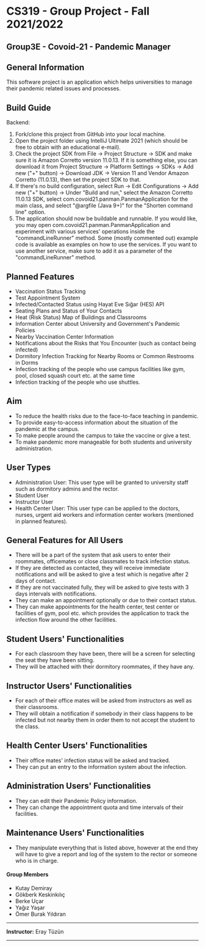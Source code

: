# CS319 - Group Project - Fall 2021/2022

## Group3E - Covoid-21 - Pandemic Manager

## General Information
This software project is an application which helps universities to manage their pandemic related issues and processes.

## Build Guide

Backend:
1. Fork/clone this project from GitHub into your local machine.
2. Open the project folder using IntelliJ Ultimate 2021 (which should be free to obtain with an educational e-mail).
3. Check the project SDK from File -> Project Structure -> SDK and make sure it is Amazon Corretto version 11.0.13. If it is something else, you can download it from
   Project Structure -> Platform Settings -> SDKs -> Add new ("+" button) -> Download JDK -> Version 11 and Vendor Amazon Corretto (11.0.13), then set the project SDK
   to that.
4. If there's no build configuration, select Run -> Edit Configurations -> Add new ("+" button) -> Under "Build and run," select the Amazon Corretto 11.0.13 SDK, select
   com.covoid21.panman.PanmanApplication for the main class, and select "@argfile (Java 9+)" for the "Shorten command line" option.
5. The application should now be buildable and runnable. If you would like, you may open com.covoid21.panman.PanmanApplication and experiment with various services' operations
   inside the "commandLineRunner" method. Some (mostly commented out) example code is available as examples on how to use the services. If you want to use another service,
   make sure to add it as a parameter of the "commandLineRunner" method.

## Planned Features
- Vaccination Status Tracking
- Test Appointment System
- Infected/Contacted Status using Hayat Eve Sığar (HES) API
- Seating Plans and Status of Your Contacts
- Heat (Risk Status) Map of Buildings and Classrooms
- Information Center about University and Government's Pandemic Policies
- Nearby Vaccination Center Information
- Notifications about the Risks that You Encounter (such as contact being infected)
- Dormitory Infection Tracking for Nearby Rooms or Common Restrooms in Dorms
- Infection tracking of the people who use campus facilities like gym, pool, closed squash court etc. at the same time
- Infection tracking of the people who use shuttles.

## Aim
- To reduce the health risks due to the face-to-face teaching in pandemic.
- To provide easy-to-access information about the situation of the pandemic at the campus.
- To make people around the campus to take the vaccine or give a test.
- To make pandemic more manageable for both students and university administration.

## User Types
- Administration User: This user type will be granted to university staff such as dormitory admins and the rector.
- Student User
- Instructor User
- Health Center User: This user type can be applied to the doctors, nurses, urgent aid workers and information center workers (mentioned in planned features).

## General Features for All Users
- There will be a part of the system that ask users to enter their roommates, officemates or close classmates to track infection status.
- If they are detected as contacted, they will receive immediate notifications and will be asked to give a test which is negative after 2 days of contact.
- If they are not vaccinated fully, they will be asked to give tests with 3 days intervals with notifications.
- They can make an appointment optionally or due to their contact status.
- They can make appointments for the health center, test center or facilities of gym, pool etc. which provides the application to track the infection flow around the other facilities.

## Student Users' Functionalities
- For each classroom they have been, there will be a screen for selecting the seat they have been sitting.
- They will be attached with their dormitory roommates, if they have any.

## Instructor Users' Functionalities
- For each of their office mates will be asked from instructors as well as their classrooms.
- They will obtain a notification if somebody in their class happens to be infected but not nearby them in order them to not accept the student to the class.

## Health Center Users' Functionalities
- Their office mates' infection status will be asked and tracked.
- They can put an entry to the information system about the infection.

## Administration Users' Functionalities
- They can edit their Pandemic Policy information.
- They can change the appointment quota and time intervals of their facilities.

## Maintenance Users' Functionalities
- They manipulate everything that is listed above, however at the end they will have to give a report and log of the system to the rector or someone who is in charge.

#### Group Members
- Kutay Demiray
- Gökberk Keskinkılıç
- Berke Uçar
- Yağız Yaşar
- Ömer Burak Yıldıran

****
**Instructor:** Eray Tüzün
****
